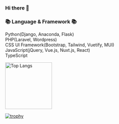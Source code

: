 ### Hi there 👋

### 📚 Language & Framework 📚<br>
Python(Django, Anaconda, Flask)<br>
PHP(Laravel, Wordpress)<br>
CSS UI Framework(Bootstrap, Tailwind, Vuetify, MUI)<br>
JavaScript(jQuery, Vue.js, Nuxt.js, React)<br>
TypeScript<br>

<p align="left"> 
  <img alt="Top Langs" height="150px" src="https://github-readme-stats.vercel.app/api/top-langs/?username=takushisato&layout=compact&show_icons=true&theme=onedark&count_private=true" />
</p>

[![trophy](https://github-profile-trophy.vercel.app/?username=takushisato&rank=B&theme=onedark&column=9&count_private=true)](https://github.com/ryo-ma/github-profile-trophy)
